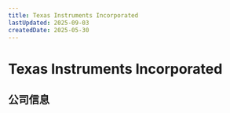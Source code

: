 ```yaml
---
title: Texas Instruments Incorporated
lastUpdated: 2025-09-03
createdDate: 2025-05-30
---
```


# Texas Instruments Incorporated

## 公司信息

<DirectHireCompanyTable state="texas" city="dallas" companyJsonFileName="texas-instruments" />
